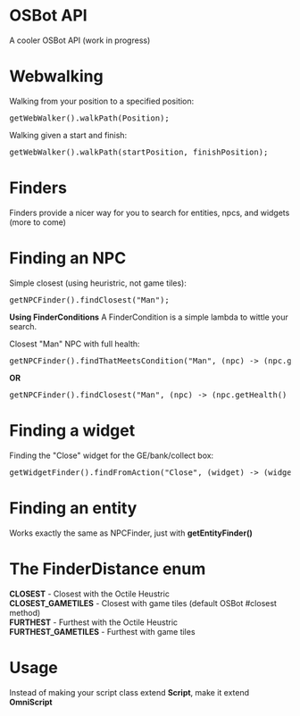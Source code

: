 # OSBot API
A cooler OSBot API (work in progress)

# Webwalking
Walking from your position to a specified position:
<pre>
getWebWalker().walkPath(Position);
</pre>

Walking given a start and finish:
<pre>
getWebWalker().walkPath(startPosition, finishPosition);
</pre>

# Finders
Finders provide a nicer way for you to search for entities, npcs, and widgets (more to come)

# Finding an NPC
Simple closest (using heuristric, not game tiles):
<pre>
getNPCFinder().findClosest("Man");
</pre>

<b>Using FinderConditions</b>
A FinderCondition is a simple lambda to wittle your search.

Closest "Man" NPC with full health:
<pre>
getNPCFinder().findThatMeetsCondition("Man", (npc) -> (npc.getHealth() == 100), FinderDistance.CLOSEST);
</pre>

<b>OR</b>

<pre>
getNPCFinder().findClosest("Man", (npc) -> (npc.getHealth() == 100));
</pre>

# Finding a widget
Finding the "Close" widget for the GE/bank/collect box:
<pre>
getWidgetFinder().findFromAction("Close", (widget) -> (widget.getSpriteIndex1() == 535));
</pre>

# Finding an entity
Works exactly the same as NPCFinder, just with <b>getEntityFinder()</b>

# The FinderDistance enum
<b>CLOSEST</b> - Closest with the Octile Heustric<br />
<b>CLOSEST_GAMETILES</b> - Closest with game tiles (default OSBot #closest method)<br />
<b>FURTHEST</b> - Furthest with the Octile Heustric<br />
<b>FURTHEST_GAMETILES</b> - Furthest with game tiles<br />

# Usage
Instead of making your script class extend <b>Script</b>, make it extend <b>OmniScript</b>